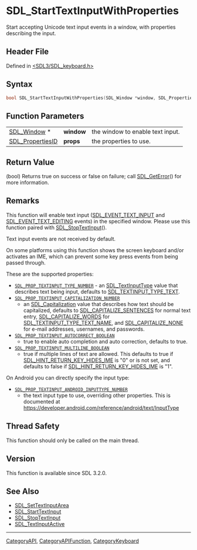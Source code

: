 # SDL_StartTextInputWithProperties

Start accepting Unicode text input events in a window, with properties describing the input.

## Header File

Defined in [<SDL3/SDL_keyboard.h>](https://github.com/libsdl-org/SDL/blob/main/include/SDL3/SDL_keyboard.h)

## Syntax

```c
bool SDL_StartTextInputWithProperties(SDL_Window *window, SDL_PropertiesID props);
```

## Function Parameters

|                                      |            |                                  |
| ------------------------------------ | ---------- | -------------------------------- |
| [SDL_Window](SDL_Window) *           | **window** | the window to enable text input. |
| [SDL_PropertiesID](SDL_PropertiesID) | **props**  | the properties to use.           |

## Return Value

(bool) Returns true on success or false on failure; call
[SDL_GetError](SDL_GetError)() for more information.

## Remarks

This function will enable text input
([SDL_EVENT_TEXT_INPUT](SDL_EVENT_TEXT_INPUT) and
[SDL_EVENT_TEXT_EDITING](SDL_EVENT_TEXT_EDITING) events) in the specified
window. Please use this function paired with
[SDL_StopTextInput](SDL_StopTextInput)().

Text input events are not received by default.

On some platforms using this function shows the screen keyboard and/or
activates an IME, which can prevent some key press events from being passed
through.

These are the supported properties:

- [`SDL_PROP_TEXTINPUT_TYPE_NUMBER`](SDL_PROP_TEXTINPUT_TYPE_NUMBER) - an
  [SDL_TextInputType](SDL_TextInputType) value that describes text being
  input, defaults to [SDL_TEXTINPUT_TYPE_TEXT](SDL_TEXTINPUT_TYPE_TEXT).
- [`SDL_PROP_TEXTINPUT_CAPITALIZATION_NUMBER`](SDL_PROP_TEXTINPUT_CAPITALIZATION_NUMBER)
  - an [SDL_Capitalization](SDL_Capitalization) value that describes how
  text should be capitalized, defaults to
  [SDL_CAPITALIZE_SENTENCES](SDL_CAPITALIZE_SENTENCES) for normal text
  entry, [SDL_CAPITALIZE_WORDS](SDL_CAPITALIZE_WORDS) for
  [SDL_TEXTINPUT_TYPE_TEXT_NAME](SDL_TEXTINPUT_TYPE_TEXT_NAME), and
  [SDL_CAPITALIZE_NONE](SDL_CAPITALIZE_NONE) for e-mail addresses,
  usernames, and passwords.
- [`SDL_PROP_TEXTINPUT_AUTOCORRECT_BOOLEAN`](SDL_PROP_TEXTINPUT_AUTOCORRECT_BOOLEAN)
  - true to enable auto completion and auto correction, defaults to true.
- [`SDL_PROP_TEXTINPUT_MULTILINE_BOOLEAN`](SDL_PROP_TEXTINPUT_MULTILINE_BOOLEAN)
  - true if multiple lines of text are allowed. This defaults to true if
  [SDL_HINT_RETURN_KEY_HIDES_IME](SDL_HINT_RETURN_KEY_HIDES_IME) is "0" or
  is not set, and defaults to false if
  [SDL_HINT_RETURN_KEY_HIDES_IME](SDL_HINT_RETURN_KEY_HIDES_IME) is "1".

On Android you can directly specify the input type:

- [`SDL_PROP_TEXTINPUT_ANDROID_INPUTTYPE_NUMBER`](SDL_PROP_TEXTINPUT_ANDROID_INPUTTYPE_NUMBER)
  - the text input type to use, overriding other properties. This is
  documented at
  https://developer.android.com/reference/android/text/InputType

## Thread Safety

This function should only be called on the main thread.

## Version

This function is available since SDL 3.2.0.

## See Also

- [SDL_SetTextInputArea](SDL_SetTextInputArea)
- [SDL_StartTextInput](SDL_StartTextInput)
- [SDL_StopTextInput](SDL_StopTextInput)
- [SDL_TextInputActive](SDL_TextInputActive)






----
[CategoryAPI](CategoryAPI), [CategoryAPIFunction](CategoryAPIFunction), [CategoryKeyboard](CategoryKeyboard)

